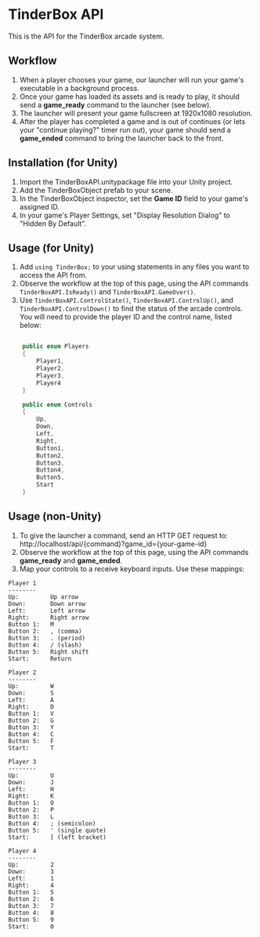 # TinderBox API
This is the API for the TinderBox arcade system.

## Workflow ##
1. When a player chooses your game, our launcher will run your game's executable in a background process.
1. Once your game has loaded its assets and is ready to play, it should send a **game_ready** command to the launcher (see below).
1. The launcher will present your game fullscreen at 1920x1080 resolution.
1. After the player has completed a game and is out of continues (or lets your "continue playing?" timer run out), your game should send a **game_ended** command to bring the launcher back to the front.

## Installation (for Unity)
1. Import the TinderBoxAPI.unitypackage file into your Unity project.
1. Add the TinderBoxObject prefab to your scene.
1. In the TinderBoxObject inspector, set the **Game ID** field to your game's assigned ID.
1. In your game's Player Settings, set "Display Resolution Dialog" to "Hidden By Default".

## Usage (for Unity)
1. Add `using TinderBox;` to your using statements in any files you want to access the API from.
2. Observe the workflow at the top of this page, using the API commands `TinderBoxAPI.IsReady()` and `TinderBoxAPI.GameOver()`.
3. Use `TinderBoxAPI.ControlState()`, `TinderBoxAPI.ControlUp()`, and `TinderBoxAPI.ControlDown()` to find the status of the arcade controls.  You will need to provide the player ID and the control name, listed below: 
```c#

    public enum Players
    {
        Player1,
        Player2,
        Player3,
        Player4
    }

    public enum Controls
    {
        Up,
        Down,
        Left,
        Right,
        Button1,
        Button2,
        Button3,
        Button4,
        Button5,
        Start
    }
```


## Usage (non-Unity)
1. To give the launcher a command, send an HTTP GET request to: http://localhost/api/{command}?game_id={your-game-id}
1. Observe the workflow at the top of this page, using the API commands **game_ready** and **game_ended**.
1. Map your controls to a receive keyboard inputs.  Use these mappings:

```
Player 1
--------
Up:         Up arrow  
Down:       Down arrow  
Left:       Left arrow  
Right:      Right arrow  
Button 1:   M
Button 2:   , (comma)
Button 3:   . (period)
Button 4:   / (slash)
Button 5:   Right shift
Start:      Return

Player 2
--------
Up:         W 
Down:       S  
Left:       A  
Right:      D  
Button 1:   V
Button 2:   G
Button 3:   Y
Button 4:   C
Button 5:   F
Start:      T

Player 3
--------
Up:         U 
Down:       J  
Left:       H  
Right:      K  
Button 1:   O
Button 2:   P
Button 3:   L
Button 4:   ; (semicolon)
Button 5:   ' (single quote)
Start:      [ (left bracket)

Player 4
--------
Up:         2 
Down:       3  
Left:       1  
Right:      4  
Button 1:   5
Button 2:   6
Button 3:   7
Button 4:   8
Button 5:   9
Start:      0
